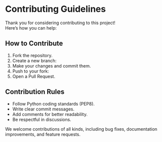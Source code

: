 # Contributing Guidelines

Thank you for considering contributing to this project!  
Here’s how you can help:

## How to Contribute
1. Fork the repository.
2. Create a new branch:
3. Make your changes and commit them.
4. Push to your fork:
5. Open a Pull Request.

## Contribution Rules
- Follow Python coding standards (PEP8).
- Write clear commit messages.
- Add comments for better readability.
- Be respectful in discussions.

We welcome contributions of all kinds, including bug fixes, documentation improvements, and feature requests.
